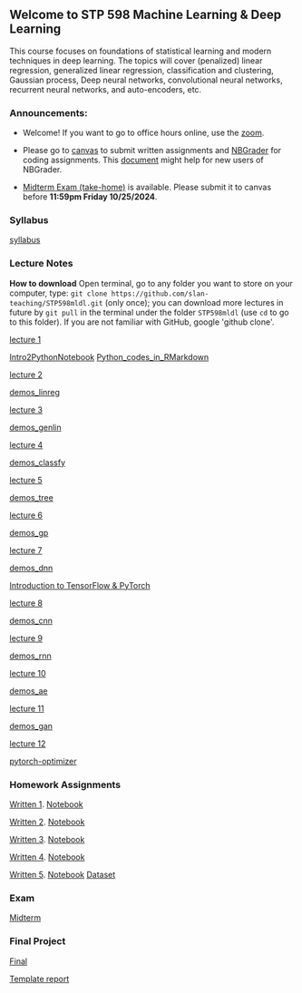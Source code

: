 ## Welcome to STP 598 Machine Learning & Deep Learning 

This course focuses on foundations of statistical learning and modern techniques in deep learning. The topics will cover (penalized) linear regression, generalized linear regression, classification and clustering, Gaussian process, Deep neural networks, convolutional neural networks, recurrent neural networks, and auto-encoders, etc.

### Announcements:

* Welcome! If you want to go to office hours online, use the [zoom](https://asu.zoom.us/j/8055899886).

* Please go to [canvas](https://canvas.asu.edu/courses/198755) to submit written assignments and [NBGrader](https://mathds.asu.edu/services/stp598_82712/formgrader) for coding assignments. This [document](https://github.com/slan-teaching/STP598mldl/blob/main/nbgrader_jupyterhub_student_user_guide.pdf) might help for new users of NBGrader.

<!-- * Coding assignment 1 is avaiable at [NBGrader](https://mathds.asu.edu/services/stp598_82712/formgrader) due **11:59pm Sunday 09/15/2024**. -->

<!-- * Written assignement 1 [Written1](https://github.com/slan-teaching/STP598mldl/blob/main/homework/STP598mldl_written1.pdf) is avaialbe on [canvas](https://canvas.asu.edu/courses/198755) due **11:59pm Sunday 09/22/2024**. -->

* [Midterm Exam (take-home)](https://github.com/slan-teaching/STP598mldl/blob/main/exams/STP598MLDL_midterm.pdf) is available. Please submit it to canvas before **11:59pm Friday 10/25/2024**.

<!-- * [Final Project](https://github.com/slan-teaching/STP598mldl/blob/main/exams/STP598MLDL_final.pdf) is available. Please pay attention to the deadlines. -->


### Syllabus

[syllabus](https://github.com/slan-teaching/STP598mldl/blob/main/syllabus_STP598mldl.pdf)

### Lecture Notes

**How to download** Open terminal, go to any folder you want to store on your computer, type: `git clone https://github.com/slan-teaching/STP598mldl.git` (only once); you can download more lectures in future by `git pull` in the terminal under the folder `STP598mldl` (use `cd` to go to this folder). If you are not familiar with GitHub, google 'github clone'.

[lecture 1](https://github.com/slan-teaching/STP598mldl/blob/main/lecture_notes/STP598mldl_Intro.pdf)

[Intro2PythonNotebook](https://github.com/slan-teaching/STP598mldl/blob/main/lecture_notes/Lec13-Getting-started-with-iPython-Notebook.pdf)  [Python_codes_in_RMarkdown](https://github.com/slan-teaching/STP598mldl/blob/main/lecture_notes/RMarkdown_Pythoncode.Rmd)

[lecture 2](https://github.com/slan-teaching/STP598mldl/blob/main/lecture_notes/STP598mldl_lect2reg.pdf)

[demos_linreg](https://github.com/slan-teaching/STP598mldl/tree/main/demos/lect2_reg)

[lecture 3](https://github.com/slan-teaching/STP598mldl/blob/main/lecture_notes/STP598mldl_lect3gen.pdf)

[demos_genlin](https://github.com/slan-teaching/STP598mldl/tree/main/demos/lec3_gen)

[lecture 4](https://github.com/slan-teaching/STP598mldl/blob/main/lecture_notes/STP598mldl_lect4clas.pdf)

[demos_classfy](https://github.com/slan-teaching/STP598mldl/tree/main/demos/lect4_clas)

[lecture 5](https://github.com/slan-teaching/STP598mldl/blob/main/lecture_notes/STP598mldl_lect5tree.pdf)

[demos_tree](https://github.com/slan-teaching/STP598mldl/tree/main/demos/lect5_tree)

[lecture 6](https://github.com/slan-teaching/STP598mldl/blob/main/lecture_notes/STP598mldl_lect6gp.pdf)

[demos_gp](https://github.com/slan-teaching/STP598mldl/tree/main/demos/lect6_gp)

[lecture 7](https://github.com/slan-teaching/STP598mldl/blob/main/lecture_notes/STP598mldl_lect7dnn.pdf)

[demos_dnn](https://github.com/slan-teaching/STP598mldl/tree/main/demos/lect7_dnn)

[Introduction to TensorFlow & PyTorch](https://github.com/slan-teaching/STP598mldl/tree/main/demos/Intro2TFPyTorch)

[lecture 8](https://github.com/slan-teaching/STP598mldl/blob/main/lecture_notes/STP598mldl_lect8cnn.pdf)

[demos_cnn](https://github.com/slan-teaching/STP598mldl/tree/main/demos/lect8_cnn)

[lecture 9](https://github.com/slan-teaching/STP598mldl/blob/main/lecture_notes/STP598mldl_lect9rnn.pdf)

[demos_rnn](https://github.com/slan-teaching/STP598mldl/tree/main/demos/lect9_rnn)

[lecture 10](https://github.com/slan-teaching/STP598mldl/blob/main/lecture_notes/STP598mldl_lect10aegan.pdf)

[demos_ae](https://github.com/slan-teaching/STP598mldl/tree/main/demos/lect10_ae)

[lecture 11](https://github.com/slan-teaching/STP598mldl/blob/main/lecture_notes/STP598mldl_lect11GAN_goodfellow.pdf)

[demos_gan](https://github.com/slan-teaching/STP598mldl/tree/main/demos/lect11_gan)

[lecture 12](https://github.com/slan-teaching/STP598mldl/blob/main/lecture_notes/STP598mldl_lect12trainNN.pdf)

[pytorch-optimizer](https://github.com/jettify/pytorch-optimizer)

### Homework Assignments

[Written 1](https://github.com/slan-teaching/STP598mldl/blob/main/homework/STP598mldl_written1.pdf).   [Notebook](https://github.com/slan-teaching/STP598mldl/blob/main/homework/STP598mldl_written1.ipynb)

[Written 2](https://github.com/slan-teaching/STP598mldl/blob/main/homework/STP598mldl_written2.pdf).    [Notebook](https://github.com/slan-teaching/STP598mldl/blob/main/homework/STP598mldl_written2.ipynb)

[Written 3](https://github.com/slan-teaching/STP598mldl/blob/main/homework/STP598mldl_written3.pdf).    [Notebook](https://github.com/slan-teaching/STP598mldl/blob/main/homework/STP598mldl_written3.ipynb)

[Written 4](https://github.com/slan-teaching/STP598mldl/blob/main/homework/STP598mldl_written4.pdf).    [Notebook](https://github.com/slan-teaching/STP598mldl/blob/main/homework/STP598mldl_written4.ipynb)

[Written 5](https://github.com/slan-teaching/STP598mldl/blob/main/homework/STP598mldl_written5.pdf).    [Notebook](https://github.com/slan-teaching/STP598mldl/blob/main/homework/STP598mldl_written5.ipynb)
    [Dataset](https://github.com/slan-teaching/STP598mldl/blob/main/homework/digit-recognizer.zip)
### Exam

[Midterm](https://github.com/slan-teaching/STP598mldl/tree/main/exams/midterm.pdf)

### Final Project

[Final](https://github.com/slan-teaching/STP598mldl/blob/main/exams/STP598MLDL_final.pdf)

[Template report](https://github.com/slan-teaching/STP598mldl/blob/main/exams/template_final_report.pdf)
